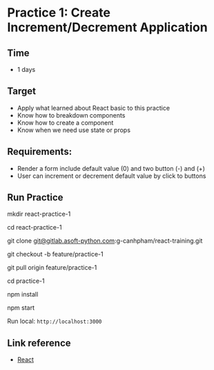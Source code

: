# Practice 1: Create Increment/Decrement Application

## Time
* 1 days

## Target
* Apply what learned about React basic to this practice
* Know how to breakdown components
* Know how to create a component
* Know when we need use state or props

## Requirements:
* Render a form include default value (0) and two button (-) and (+)
* User can increment or decrement default value by click to buttons

## Run Practice

mkdir react-practice-1

cd react-practice-1

git clone git@gitlab.asoft-python.com:g-canhpham/react-training.git

git checkout -b feature/practice-1

git pull origin feature/practice-1

cd practice-1

npm install

npm start

Run local: `http://localhost:3000`

## Link reference
* [React](https://facebook.github.io/react)
